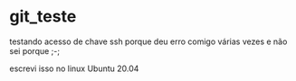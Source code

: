 # git_teste

testando acesso de chave ssh porque deu erro comigo várias vezes e não sei porque ;-;

escrevi isso no linux Ubuntu 20.04
